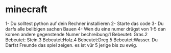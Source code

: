 # minecraft

1- Du solltest python auf dein Rechner installieren
2- Starte das code
3- Du darfs alle belibigen sachen Bauen
4- Wen du eine numer drügst von 1-5 dan komen andere gegenstende
Numer bechreibung:1 Bebeutet: Gras.2 Bebeutet: Stein.3 Bebeutet:Holz.4 Bebeutet:Dreg.5 Bebeutet:Wasser.
Du Darfst Freunde das spiel zeigen.
es ist vür 5 jerige bis zu ewig.
